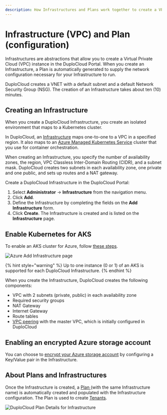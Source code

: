```yaml
---
description: How Infrastructures and Plans work together to create a VPC
---
```


# Infrastructure (VPC) and Plan (configuration)

Infrastructures are abstractions that allow you to create a Virtual Private Cloud (VPC) instance in the DuploCloud Portal. When you create an Infrastructure, a Plan is automatically generated to supply the network configuration necessary for your Infrastructure to run.&#x20;

DuploCloud creates a VNET with a default subnet and a default Network Security Group (NSG). The creation of an Infrastructure takes about ten (10) minutes.&#x20;

## Creating an Infrastructure

When you create a DuploCloud Infrastructure, you create an isolated environment that maps to a Kubernetes cluster.&#x20;

In DuploCloud, an [Infrastructure](../../../getting-started/application-focussed-interface/infrastructure.md) maps one-to-one to a VPC in a specified region. It also maps to an [Azure Managed Kubernetes Service](https://azure.microsoft.com/en-us/products/kubernetes-service) cluster that you use for container orchestration.&#x20;

When creating an Infrastructure, you specify the number of availability zones, the region, VPC Classless Inter-Domain Routing (CIDR), and a subnet mask. DuploCloud creates two subnets in each availability zone, one private and one public, and sets up routes and a NAT gateway.&#x20;

Create a DuploCloud Infrastructure in the DuploCloud Portal:

1. Select **Administrator** -> **Infrastructure** from the navigation menu.&#x20;
2. Click **Add**.
3. Define the Infrastructure by completing the fields on the **Add Infrastructure** form.&#x20;
4. Click **Create**. The Infrastructure is created and is listed on the **Infrastructure** page.

## Enable Kubernetes for AKS

To enable an AKS cluster for Azure, follow [these steps](aks-initial-setup.md#enabling-the-aks-kubernetes-cluster).

![Azure Add Infrastructure page](<../../../.gitbook/assets/Azure\_infra\_default (1).png>)

{% hint style="warning" %}
Up to one instance (0 or 1) of an AKS is supported for each DuploCloud Infrastructure.
{% endhint %}

When you create the Infrastructure, DuploCloud creates the following components:

* VPC with 2 subnets (private, public) in each availability zone
* Required security groups
* NAT Gateway
* Internet Gateway
* Route tables
* [VPC peering](../../../aws/aws-services/virtual-private-cloud-vpc-peering.md) with the master VPC, which is initially configured in DuploCloud

## Enabling an encrypted Azure storage account

You can choose to [encrypt your Azure storage account](encrypted-storage-account.md) by configuring a Key/Value pair in the Infrastructure.&#x20;

## About Plans and Infrastructures

Once the Infrastructure is created, a [Plan ](../../../getting-started/application-focussed-interface/plan.md)(with the same Infrastructure name) is automatically created and populated with the Infrastructure configuration. The Plan is used to create [Tenants](../tenant-environment.md).

![DuploCloud Plan Details for Infrastructure](../../../.gitbook/assets/Azure\_plan\_details.png)
